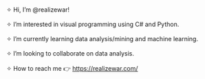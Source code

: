 
<br> ✧ Hi, I’m @realizewar!                                             </br>
<br> ✧ I’m interested in visual programming using C# and Python.         </br>
<br> ✧ I’m currently learning data analysis/mining and machine learning. </br>
<br> ✧ I’m looking to collaborate on data analysis.                      </br>
<br> ✧ How to reach me 👉 https://realizewar.com/    </br>


